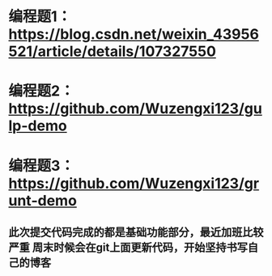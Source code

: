 # 编程题1：https://blog.csdn.net/weixin_43956521/article/details/107327550

# 编程题2：https://github.com/Wuzengxi123/gulp-demo

# 编程题3：https://github.com/Wuzengxi123/grunt-demo

## 此次提交代码完成的都是基础功能部分，最近加班比较严重 周末时候会在git上面更新代码，开始坚持书写自己的博客